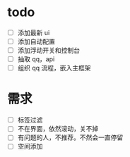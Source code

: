 # todo

- [ ] 添加最新 ui
- [ ] 添加自动配置
- [ ] 添加浮动开关和控制台
- [ ] 抽取 qq，api
- [ ] 组织 qq 流程，嵌入主框架

# 需求

- [ ] 标签过滤
- [ ] 不在界面，依然滚动，关不掉
- [ ] 有问题的人，不推荐。不然会一直停留
- [ ] 空间添加
